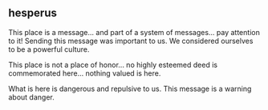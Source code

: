 ## hesperus

This place is a message... and part of a system of messages... pay attention to it! Sending this message was important to us. We considered ourselves to be a powerful culture.

This place is not a place of honor... no highly esteemed deed is commemorated here... nothing valued is here.

What is here is dangerous and repulsive to us. This message is a warning about danger.

